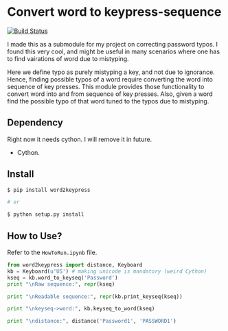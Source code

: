# Convert word to keypress-sequence
[![Build Status](https://travis-ci.org/rchatterjee/word2keypress.svg?branch=master)](https://travis-ci.org/rchatterjee/word2keypress)

I made this as a submodule for my project on correcting password typos. I found
this very cool, and might be useful in many scenarios where one has to find
vairations of word due to mistyping.

Here we define typo as purely mistyping a key, and not due to ignorance. Hence,
finding possible typos of a word require converting the word into sequence of
key presses. This module provides those functionality to convert word into and
from sequence of key presses.  Also, given a word find the possible typo of that
word tuned to the typos due to mistyping.

## Dependency
Right now it needs cython. I will remove it in future.
* Cython.

## Install
```bash
$ pip install word2keypress

# or

$ python setup.py install
```

## How to Use?

Refer to the `HowToRun.ipynb` file.

```python
from word2keypress import distance, Keyboard
kb = Keyboard(u'US') # making unicode is mandatory (weird Cython)
kseq = kb.word_to_keyseq('Password')
print "\nRaw sequence:", repr(kseq)

print "\nReadable sequence:", repr(kb.print_keyseq(kseq))

print "\nkeyseq->word:", kb.keyseq_to_word(kseq)

print "\ndistance:", distance('Password1', 'PASSWORD1')
```
